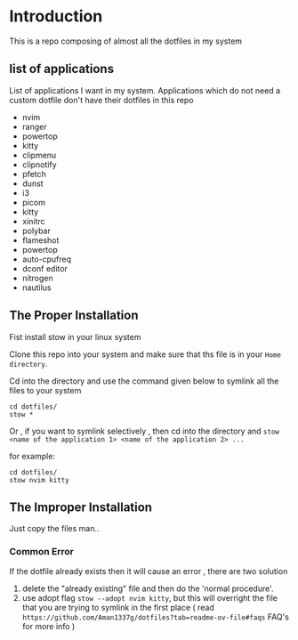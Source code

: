 # Introduction 

This is a repo composing of almost all the dotfiles in my system 

## list of applications 

List of applications I want in my system. Applications which do not need a custom dotfile don't have their dotfiles in this repo 

- nvim
- ranger
- powertop
- kitty
- clipmenu
- clipnotify
- pfetch
- dunst
- i3
- picom
- kitty
- xinitrc
- polybar
- flameshot
- powertop
- auto-cpufreq
- dconf editor
- nitrogen
- nautilus


## The Proper Installation

Fist install stow in your linux system

Clone this repo into your system and make sure that ths file is in your `Home directory`.

Cd into the directory and use the command given below to symlink all the files to your system 

```
cd dotfiles/
stow *
```

Or , if you want to symlink selectively , then cd into the directory and `stow <name of the application 1> <name of the application 2> ...`

for example:
```
cd dotfiles/
stow nvim kitty
```

## The Improper Installation

Just copy the files man..

### Common Error

If the dotfile already exists then it will cause an error , there are two solution 

1. delete the "already existing" file and then do the 'normal procedure'.
2. use adopt flag `stow --adopt nvim kitty`, but this will overright the file that you are trying to symlink in the first place ( read `https://github.com/Aman1337g/dotfiles?tab=readme-ov-file#faqs` FAQ's for more info ) 


